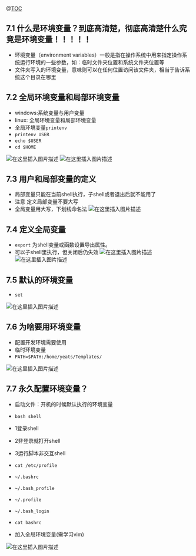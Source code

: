 ﻿@[TOC](目录)

## 7.1 什么是环境变量？到底高清楚，彻底高清楚什么究竟是环境变量！！！！！

 - 环境变量（environment variables）一般是指在操作系统中用来指定操作系统运行环境的一些参数，如：临时文件夹位置和系统文件夹位置等
 - 文件夹写入的环境变量，意味则可以在任何位置访问该文件夹，相当于告诉系统这个目录在哪里

## 7.2 全局环境变量和局部环境变量

 - windows:系统变量与用户变量
 - linux: 全局环境变量和局部环境变量
 - 全局环境变量`printenv`
 - `printenv USER`
 - `echo $USER`
 - `cd $HOME`

![在这里插入图片描述](https://img-blog.csdnimg.cn/20210508225612655.png?x-oss-process=image/watermark,type_ZmFuZ3poZW5naGVpdGk,shadow_10,text_aHR0cHM6Ly9ibG9nLmNzZG4ubmV0L3FxXzQ2MjA3MDI0,size_16,color_FFFFFF,t_70)
![在这里插入图片描述](https://img-blog.csdnimg.cn/20210508225701727.png)
## 7.3 用户和局部变量的定义

 - 局部变量只能在当前shell执行，子shell或者退出后就不能用了
 - 注意 定义局部变量不要大写
 - 全局变量用大写，下划线命名法
 ![在这里插入图片描述](https://img-blog.csdnimg.cn/20210508230607923.png)

## 7.4 定义全局变量

 - `export` 为shell变量或函数设置导出属性。
 - 可以子shell里执行，但关闭后仍失效
![在这里插入图片描述](https://img-blog.csdnimg.cn/20210508230858419.png)
![在这里插入图片描述](https://img-blog.csdnimg.cn/2021050823090874.png)
## 7.5 默认的环境变量
 - `set`
 
 ![在这里插入图片描述](https://img-blog.csdnimg.cn/20210508232418314.png?x-oss-process=image/watermark,type_ZmFuZ3poZW5naGVpdGk,shadow_10,text_aHR0cHM6Ly9ibG9nLmNzZG4ubmV0L3FxXzQ2MjA3MDI0,size_16,color_FFFFFF,t_70)


## 7.6 为啥要用环境变量

 - 配置开发环境需要使用
 - 临时环境变量
 - `PATH=$PATH:/home/yeats/Templates/`
 
 ![在这里插入图片描述](https://img-blog.csdnimg.cn/20210508231327312.png)

## 7.7 永久配置环境变量？

 - 启动文件：开机的时候默认执行的环境变量
 - `bash shell`
 - 1登录shell
 - 2非登录就打开shell
 - 3运行脚本非交互shell
 - `cat /etc/profile`
 - `~/.bashrc`
 - `~/.bash_profile`
 - `~/.profile`
 - `~/.bash_login`
 - `cat bashrc`


 - 加入全局环境变量(需学习vim)

![在这里插入图片描述](https://img-blog.csdnimg.cn/2021050823144961.png?x-oss-process=image/watermark,type_ZmFuZ3poZW5naGVpdGk,shadow_10,text_aHR0cHM6Ly9ibG9nLmNzZG4ubmV0L3FxXzQ2MjA3MDI0,size_16,color_FFFFFF,t_70)

